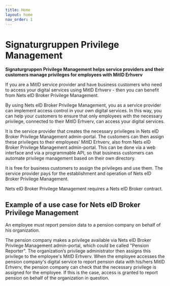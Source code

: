 ```yaml
---
title: Home
layout: home
nav_order: 1
---
```


# Signaturgruppen Privilege Management

**Signaturgruppen Privilege Management helps service providers and their customers manage privileges for employees with MitID Erhverv**
 
If you are a MitID service provider and have business customers who need to access your digital services using MitID Erhverv - then you can benefit from Nets eID Broker Privilege Management.

By using Nets eID Broker Privilege Management, you as a service provider can implement access control in your own digital services. In this way, you can help your customers to ensure that only employees with the necessary privilege, connected to their MitID Erhverv, can access your digital services.

It is the service provider that creates the necessary privileges in Nets eID Broker Privilege Management admin-portal. The customers can then assign these privileges to their employees' MitID Erhverv, also from Nets eID Broker Privilege Management admin-portal. This can be done via a web interface and via a programmable API, so that business customers can automate privilege management based on their own directory.

It is free for business customers to assign the privileges and use them. The service provider pays for the establishment and operation of Nets eID Broker Privilege Management.

Nets eID Broker Privilege Management requires a Nets eID Broker contract.

## Example of a use case for Nets eID Broker Privilege Management
An employee must report pension data to a pension company on behalf of his organization.

The pension company makes a privilege available via Nets eID Broker Privilege Management admin-portal, which could be called "Pension Reporter". The organization’s privilege administrator then assigns this privilege to the employee's MitID Erhverv. When the employee accesses the pension company's digital service to report pension data with his/hers MitID Erhverv, the pension company can check that the necessary privilege is assigned for the employee. If this is the case, access is granted to report pension on behalf of the organization in question.
